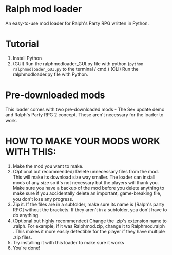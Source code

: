 # Ralph mod loader
 An easy-to-use mod loader for Ralph's Party RPG written in Python.

# Tutorial
 1. Install Python
 2. (GUI) Run the ralphmodloader_GUI.py file with python (`python ralphmodloader_GUI.py` to the terminal / cmd.)
    (CLI) Run the ralphmodloader.py file with Python.

# Pre-downloaded mods
 This loader comes with two pre-downloaded mods - The Sex update demo and Ralph's Party RPG 2 concept. These aren't necessary for the loader to work.

# HOW TO MAKE YOUR MODS WORK WITH THIS:
 1. Make the mod you want to make.
 2. (Optional but recommended) Delete unnecessary files from the mod. This will make its download size way smaller. The loader can install mods of any size so it's not necessary but the players will thank you. Make sure you have a backup of the mod before you delete anything to make sure if you accidentally delete an important, game-breaking file, you don't lose any progress.
 3. Zip it. If the files are in a subfolder, make sure its name is [Ralph's party RPG] without the brackets. If they aren't in a subfolder, you don't have to do anything.
 4. (Optional but highly recommended) Change the .zip's extension name to .ralph. For example, if it was Ralphmod.zip, change it to Ralphmod.ralph . This makes it more easily detectible for the player if they have multiple .zip files.
 5. Try installing it with this loader to make sure it works
 6. You're done!
